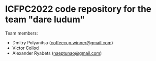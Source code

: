 # ICFPC2022 code repository for the team "dare ludum"

Team members:
  - Dmitry Polyanitsa (coffeecup.winner@gmail.com)
  - Victor Collod
  - Alexander Ryabets (naeptunao@gmail.com)

